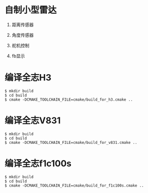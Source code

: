 # 自制小型雷达

1. 距离传感器

2. 角度传感器

3. 舵机控制

4. fb显示

# 编译全志H3
```
$ mkdir build
$ cd build
$ cmake -DCMAKE_TOOLCHAIN_FILE=cmake/build_for_h3.cmake ..
```
# 编译全志V831
```
$ mkdir build
$ cd build
$ cmake -DCMAKE_TOOLCHAIN_FILE=cmake/build_for_v831.cmake ..
```

# 编译全志f1c100s
```
$ mkdir build
$ cd build
$ cmake -DCMAKE_TOOLCHAIN_FILE=cmake/build_for_f1c100s.cmake ..
```
